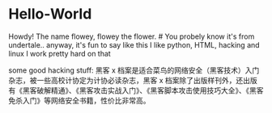 # Hello-World
Howdy! The name flowey, flowey the flower. # You probely know it's from undertale.. anyway, it's fun to say like this
I like python, HTML, hacking and linux
I work pretty hard on that

some good hacking stuff:
黑客 x 档案是适合菜鸟的网络安全（黑客技术）入门杂志，被一些高校计协定为计协必读杂志，黑客 x 档案除了出版样刊外，还出版有《黑客破解精通》、《黑客攻击实战入门》、《黑客脚本攻击使用技巧大全》、《黑客免杀入门》等网络安全书籍，性价比非常高。
